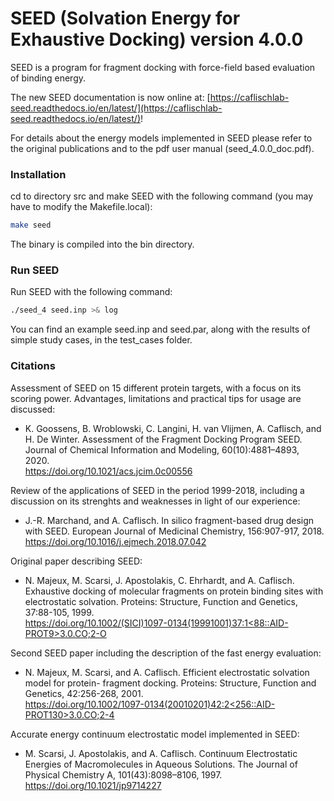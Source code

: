 # SEED (Solvation Energy for Exhaustive Docking) version 4.0.0

SEED is a program for fragment docking with force-field based evaluation of binding energy.

The new SEED documentation is now online at: [https://caflischlab-seed.readthedocs.io/en/latest/](https://caflischlab-seed.readthedocs.io/en/latest/)!

For details about the energy models implemented in SEED please refer to the original publications and to the pdf user manual (seed_4.0.0_doc.pdf).

### Installation ###
cd to directory src and make SEED with the following command (you may have to modify the Makefile.local):
```sh
make seed
```
The binary is compiled into the bin directory.
### Run SEED ###
Run SEED with the following command:
```sh
./seed_4 seed.inp >& log
```
You can find an example seed.inp and seed.par, along with the results of simple study cases,
in the test_cases folder.

### Citations ###
Assessment of SEED on 15 different protein targets, with a focus on its scoring power. Advantages, limitations and practical tips for usage are discussed:
 * K. Goossens, B. Wroblowski, C. Langini, H. van Vlijmen, A. Caflisch, and H. De Winter. Assessment of the Fragment Docking Program SEED.
Journal of Chemical Information and Modeling, 60(10):4881–4893, 2020.\
https://doi.org/10.1021/acs.jcim.0c00556

Review of the applications of SEED in the period 1999-2018, including a discussion on its strenghts and weaknesses in light of our experience:
 * J.-R. Marchand, and A. Caflisch. In silico fragment-based drug design with SEED.
European Journal of Medicinal Chemistry, 156:907-917, 2018.\
https://doi.org/10.1016/j.ejmech.2018.07.042

Original paper describing SEED:
 * N. Majeux, M. Scarsi, J. Apostolakis, C. Ehrhardt, and A. Caflisch. Exhaustive docking of
molecular fragments on protein binding sites with electrostatic solvation.
Proteins: Structure, Function and Genetics, 37:88-105, 1999.\
[https://doi.org/10.1002/(SICI)1097-0134(19991001)37:1<88::AID-PROT9>3.0.CO;2-O](https://doi.org/10.1002/(SICI)1097-0134(19991001)37:1<88::AID-PROT9>3.0.CO;2-O)

Second SEED paper including the description of the fast energy evaluation:
 * N. Majeux, M. Scarsi, and A. Caflisch. Efficient electrostatic solvation model for protein-
fragment docking.
Proteins: Structure, Function and Genetics, 42:256-268, 2001.\
[https://doi.org/10.1002/1097-0134(20010201)42:2<256::AID-PROT130>3.0.CO;2-4](https://doi.org/10.1002/1097-0134(20010201)42:2<256::AID-PROT130>3.0.CO;2-4)

Accurate energy continuum electrostatic model implemented in SEED:
 * M. Scarsi, J. Apostolakis, and A. Caflisch. Continuum Electrostatic Energies of Macromolecules in Aqueous Solutions.
The Journal of Physical Chemistry A, 101(43):8098–8106, 1997.\
https://doi.org/10.1021/jp9714227
